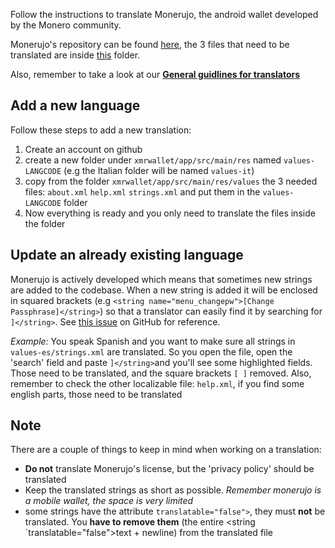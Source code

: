 Follow the instructions to translate Monerujo, the android wallet developed by the Monero community.

Monerujo's repository can be found [here](https://github.com/m2049r/xmrwallet), the 3 files that need to be translated are inside [this](https://github.com/m2049r/xmrwallet/tree/master/app/src/main/res/values) folder.

Also, remember to take a look at our **[General guidlines for translators](https://taiga.getmonero.org/project/erciccione-monero-localization/wiki/home)**

## Add a new language

Follow these steps to add a new translation:

1.  Create an account on github
2.  create a new folder under `xmrwallet/app/src/main/res` named `values-LANGCODE` (e.g the Italian folder will be named `values-it`)
3.  copy from the folder `xmrwallet/app/src/main/res/values` the 3 needed files: `about.xml` `help.xml` `strings.xml` and put them in the `values-LANGCODE` folder
4.  Now everything is ready and you only need to translate the files inside the folder

## Update an already existing language

Monerujo is actively developed which means that sometimes new strings are added to the codebase. When a new string is added it will be enclosed in squared brackets (e.g `<string name="menu_changepw">[Change Passphrase]</string>`) so that a translator can easily find it by searching for `]</string>`. See [this issue](https://github.com/m2049r/xmrwallet/pull/234#issuecomment-383051195) on GitHub for reference.

_Example:_
You speak Spanish and you want to make sure all strings in `values-es/strings.xml` are translated. So you open the file, open the 'search' field and paste `]</string>`and you'll see some highlighted fields. Those need to be translated, and the square brackets `[ ]` removed.
Also, remember to check the other localizable file: `help.xml`, if you find some english parts, those need to be translated

## Note

There are a couple of things to keep in mind when working on a translation:

*   **Do not** translate Monerujo's license, but the 'privacy policy' should be translated
*   Keep the translated strings as short as possible. _Remember monerujo is a mobile wallet, the space is very limited_
*   some strings have the attribute `translatable="false">`, they must **not** be translated. You **have to remove them** (the entire <string `translatable="false">text</string> + newline) from the translated file
